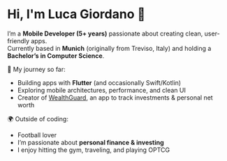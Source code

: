 # Hi, I'm Luca Giordano 👋

I’m a **Mobile Developer (5+ years)** passionate about creating clean, user-friendly apps.  
Currently based in **Munich** (originally from Treviso, Italy) and holding a **Bachelor’s in Computer Science**.  

📱 My journey so far:  
- Building apps with **Flutter** (and occasionally Swift/Kotlin)  
- Exploring mobile architectures, performance, and clean UI  
- Creator of [WealthGuard](https://www.wealthguardapp.de/), an app to track investments & personal net worth  

🌍 Outside of coding:  
- Football lover
- I’m passionate about **personal finance & investing**
- I enjoy hitting the gym, traveling, and playing OPTCG 

